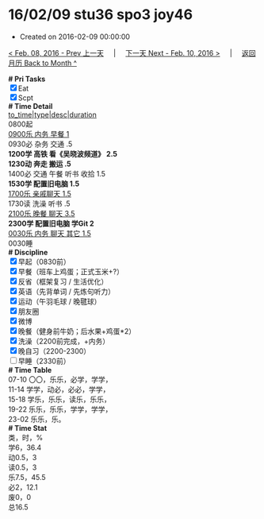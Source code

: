 # 16/02/09 stu36 spo3 joy46

- Created on 2016-02-09 00:00:00

[< Feb. 08, 2016 - Prev 上一天](/lifelogs/2016/02/d08.md) &nbsp; &nbsp; | &nbsp; &nbsp; [下一天 Next - Feb. 10, 2016 >](/lifelogs/2016/02/d10.md) &nbsp; &nbsp; |  &nbsp; &nbsp; [返回月历 Back to Month ^](/lifelogs/2016/02/index.md)
<br/><div><b># Pri Tasks</b></div><div><input checked="true" type="checkbox"/>Eat</div><div><input checked="true" type="checkbox"/>Scpt</div><div><b># Time Detail</b></div><div><u>to_time|type|desc|duration</u></div><div>0800起</div><div><u>0900乐 内务 早餐 1</u></div><div>0930必 杂务 交通 .5</div><div><b>1200学 高铁 看《吴晓波频道》 2.5</b></div><div><b>1230动 奔走 搬运 .5</b></div><div>1400必 交通 午餐 听书 收拾 1.5</div><div><b>1530学 配置旧电脑 1.5</b></div><div><u>1700乐 亲戚聊天 1.5</u></div><div>1730读 洗澡 听书 .5</div><div><u>2100乐 晚餐 聊天 3.5</u></div><div><b>2300学 配置旧电脑 学Git 2</b></div><div><u>0030乐 内务 聊天 其它 1.5</u></div><div>0030睡</div><div><b># Discipline</b></div><div><input checked="true" type="checkbox"/>早起（0830前）</div><div><input checked="true" type="checkbox"/>早餐（班车上鸡蛋；正式玉米+?）</div><div><input checked="true" type="checkbox"/>反省（框架复习 / 生活优化）</div><div><input checked="true" type="checkbox"/>英语（先背单词 / 先炼句听力）</div><div><input checked="true" type="checkbox"/>运动（午羽毛球 / 晚毽球）</div><div><input checked="true" type="checkbox"/>朋友圈</div><div><input checked="true" type="checkbox"/>微博</div><div><input checked="true" type="checkbox"/>晚餐（健身前牛奶；后水果+鸡蛋*2）</div><div><input checked="true" type="checkbox"/>洗澡（2200前完成，+内务）</div><div><input checked="true" type="checkbox"/>晚自习（2200-2300）</div><div><input type="checkbox"/>早睡（2330前）</div><div><b># Time Table</b></div><div>07-10 〇〇，乐乐，必学，学学，</div><div>11-14 学学，动必，必必，学学，</div><div>15-18 学乐，乐乐，读乐，乐乐，</div><div>19-22 乐乐，乐乐，学学，学学，</div><div>23-02 乐乐，乐。</div><div><b># Time Stat</b></div><div>类，时，%</div><div>学6，36.4</div><div>动0.5，3</div><div>读0.5，3</div><div>乐7.5，45.5</div><div>必2，12.1</div><div>废0，0</div><div>总16.5</div>
